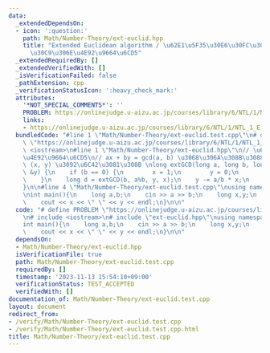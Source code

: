 ```yaml
---
data:
  _extendedDependsOn:
  - icon: ':question:'
    path: Math/Number-Theory/ext-euclid.hpp
    title: "Extended Euclidean algorithm / \u62E1\u5F35\u30E6\u30FC\u30AF\u30EA\u30C3\
      \u30C9\u306E\u4E92\u9664\u6CD5"
  _extendedRequiredBy: []
  _extendedVerifiedWith: []
  _isVerificationFailed: false
  _pathExtension: cpp
  _verificationStatusIcon: ':heavy_check_mark:'
  attributes:
    '*NOT_SPECIAL_COMMENTS*': ''
    PROBLEM: https://onlinejudge.u-aizu.ac.jp/courses/library/6/NTL/1/NTL_1_E
    links:
    - https://onlinejudge.u-aizu.ac.jp/courses/library/6/NTL/1/NTL_1_E
  bundledCode: "#line 1 \"Math/Number-Theory/ext-euclid.test.cpp\"\n# define PROBLEM\
    \ \"https://onlinejudge.u-aizu.ac.jp/courses/library/6/NTL/1/NTL_1_E\"\n# include\
    \ <iostream>\n#line 1 \"Math/Number-Theory/ext-euclid.hpp\"\n// \u62E1\u5F35Euclid\u306E\
    \u4E92\u9664\u6CD5\n// ax + by = gcd(a, b) \u3068\u306A\u308B\u3088\u3046\u306A\
    \ (x, y) \u3092\u6C42\u3081\u308B \nlong extGCD(long a, long b, long &x, long\
    \ &y) {\n    if (b == 0) {\n        x = 1;\n        y = 0;\n        return a;\n\
    \    }\n    long d = extGCD(b, a%b, y, x);\n    y -= a/b * x;\n    return d;\n\
    }\n\n#line 4 \"Math/Number-Theory/ext-euclid.test.cpp\"\nusing namespace std;\n\
    \nint main(){\n    long a,b;\n    cin >> a >> b;\n    long x,y;\n    extGCD(a,b,x,y);\n\
    \    cout << x << \" \" << y << endl;\n}\n\n"
  code: "# define PROBLEM \"https://onlinejudge.u-aizu.ac.jp/courses/library/6/NTL/1/NTL_1_E\"\
    \n# include <iostream>\n# include \"ext-euclid.hpp\"\nusing namespace std;\n\n\
    int main(){\n    long a,b;\n    cin >> a >> b;\n    long x,y;\n    extGCD(a,b,x,y);\n\
    \    cout << x << \" \" << y << endl;\n}\n\n"
  dependsOn:
  - Math/Number-Theory/ext-euclid.hpp
  isVerificationFile: true
  path: Math/Number-Theory/ext-euclid.test.cpp
  requiredBy: []
  timestamp: '2023-11-13 15:54:10+09:00'
  verificationStatus: TEST_ACCEPTED
  verifiedWith: []
documentation_of: Math/Number-Theory/ext-euclid.test.cpp
layout: document
redirect_from:
- /verify/Math/Number-Theory/ext-euclid.test.cpp
- /verify/Math/Number-Theory/ext-euclid.test.cpp.html
title: Math/Number-Theory/ext-euclid.test.cpp
---
```

